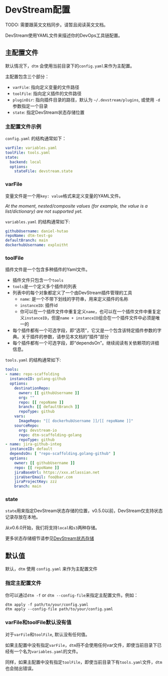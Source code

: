 # DevStream配置

TODO: 需要跟英文文档同步。请暂且阅读英文文档。

DevStream使用YAML文件来描述你的DevOps工具链配置。

## 主配置文件

默认情况下，`dtm` 会使用当前目录下的`config.yaml`来作为主配置。

主配置包含三个部分：

- `varFile`: 指向定义变量的文件路径
- `toolFile`: 指向定义插件的文件路径
- `pluginDir`: 指向插件目录的路径，默认为 `~/.devstream/plugins`, 或使用 `-d` 参数指定一个目录
- `state`: 指定DevStream状态存储位置

### 主配置文件示例

`config.yaml` 的结构通常如下：

```yaml
varFile: variables.yaml
toolFile: tools.yaml
state:
  backend: local
  options:
    stateFile: devstream.state
```

### varFile

变量文件是一个用`key: value`格式来定义变量的YAML文件。

_At the moment, nested/composite values (for example, the value is a list/dictionary) are not supported yet._

`variables.yaml` 的结构通常如下:

```yaml
githubUsername: daniel-hutao
repoName: dtm-test-go
defaultBranch: main
dockerhubUsername: exploitht
```

### toolFile

插件文件是一个包含多种插件的Yaml文件。

- 插件文件只包含一个`tools`
- `tools`是一个定义多个插件的列表
- 列表中的每个对象都定义了一个由DevStream插件管理的工具
    - `name`: 是一个不带下划线的字符串，用来定义插件的名称
    - `instanceID`: 插件id
    - 你可以在一个插件文件中重复定义`name`，也可以在一个插件文件中重复定义`instanceID`，但是`name + instanceID`组合在一个插件文件中必须是唯一的
- 每个插件都有一个可选字段，即“选项”，它又是一个包含该特定插件参数的字典。关于插件的参数，请参见本文档的“插件”部分
- 每个插件都有一个可选字段，即“dependsOn”。继续阅读有关依赖项的详细信息。

`tools.yaml` 的结构通常如下:

```yaml
tools:
- name: repo-scaffolding
  instanceID: golang-github
  options:
    destinationRepo:
      owner: [[ githubUsername ]]
      org: ""
      repo: [[ repoName ]]
      branch: [[ defaultBranch ]]
      repoType: github
    vars:
      ImageRepo: "[[ dockerhubUsername ]]/[[ repoName ]]"
    sourceRepo:
      org: devstream-io
      repo: dtm-scaffolding-golang
      repoType: github
- name: jira-github-integ
  instanceID: default
  dependsOn: [ "repo-scaffolding.golang-github" ]
  options:
    owner: [[ githubUsername ]]
    repo: [[ repoName ]]
    jiraBaseUrl: https://xxx.atlassian.net
    jiraUserEmail: foo@bar.com
    jiraProjectKey: zzz
    branch: main
```

### state

`state`用来指定DevStream状态存储的位置，v0.5.0以前，DevStream仅支持状态记录存放在本地。

从v0.6.0开始，我们将支持`local`和`s3`两种存储。

更多状态存储细节请参见[DevStream状态存储](./state.zh.md)

## 默认值

默认，`dtm` 使用 `config.yaml` 来作为主配置文件

### 指定主配置文件

你可以通过`dtm -f` or `dtm --config-file`来指定主配置文件。例如：

```shell
dtm apply -f path/to/your/config.yaml
dtm apply --config-file path/to/your/config.yaml
```

### varFile和toolFile默认没有值

对于`varFile`和`toolFile`, 默认没有任何值。

如果主配置中没有指定`varFile`，`dtm`将不会使用任何var文件，即使当前目录下已经有一个名为`variables.yaml`的文件。

同样，如果主配置中没有指定`toolFile`，即使当前目录下有`tools.yaml`文件，`dtm`也会抛出错误。

